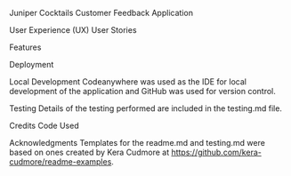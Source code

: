 Juniper Cocktails Customer Feedback Application

User Experience (UX)
User Stories

Features

Deployment

Local Development
Codeanywhere was used as the IDE for local development of the application and GitHub was used for version control.

Testing
Details of the testing performed are included in the testing.md file.

Credits
Code Used

Acknowledgments
Templates for the readme.md and testing.md were based on ones created by Kera Cudmore at https://github.com/kera-cudmore/readme-examples.
